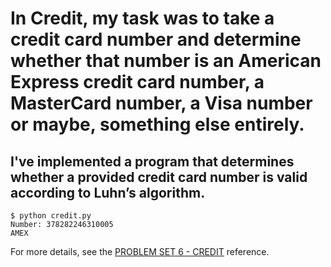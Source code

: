 # In Credit, my task was to take a credit card number and determine whether that number is an American Express credit card number, a MasterCard number, a Visa number or maybe, something else entirely.

## I've implemented a program that determines whether a provided credit card number is valid according to Luhn’s algorithm.

```
$ python credit.py
Number: 378282246310005
AMEX
```

For more details, see the [PROBLEM SET 6 - CREDIT](https://cs50.harvard.edu/x/2022/psets/6/credit/) reference.